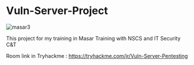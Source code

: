 # Vuln-Server-Project
![masar3](https://github.com/user-attachments/assets/cd0e06a9-4497-4f8d-9354-3fa8aeb90f9b)

This project for my training in Masar Training with NSCS and IT Security C&amp;T

Room link in Tryhackme :
https://tryhackme.com/jr/Vuln-Server-Pentesting
